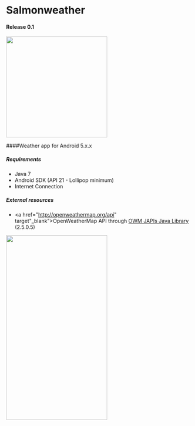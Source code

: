 # Salmonweather
#### Release 0.1
<img height="275" width="275" src="https://raw.github.com/herrlax/salmonweather/master/app/src/main/res/drawable/sun.png">

####Weather app for Android 5.x.x 

##### Requirements
* Java 7
* Android SDK (API 21 - Lollipop minimum)
* Internet Connection

##### External resources
* <a href="http://openweathermap.org/api" target"_blank">OpenWeatherMap API</a> through 
 <a href="http://code.aksingh.net/owm-japis/overview">OWM JAPIs Java Library</a> (2.5.0.5)



<img height="503" width="275" src="https://raw.github.com/herrlax/salmonweather/master/documentation/app_psd.png">
